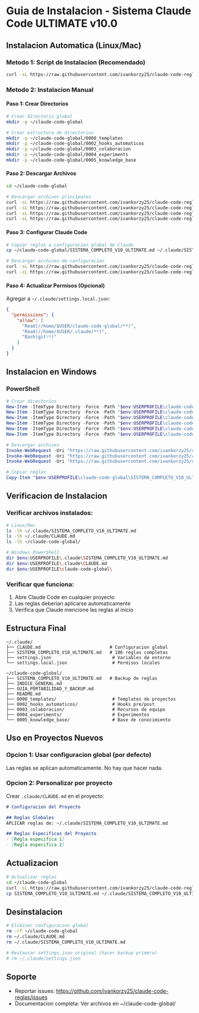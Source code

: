 # Guia de Instalacion - Sistema Claude Code ULTIMATE v10.0

## Instalacion Automatica (Linux/Mac)

### Metodo 1: Script de Instalacion (Recomendado)

```bash
curl -sL https://raw.githubusercontent.com/ivankorzy25/claude-code-reglas/main/install.sh | bash
```

### Metodo 2: Instalacion Manual

#### Paso 1: Crear Directorios

```bash
# Crear directorio global
mkdir -p ~/claude-code-global

# Crear estructura de directorios
mkdir -p ~/claude-code-global/0000_templates
mkdir -p ~/claude-code-global/0002_hooks_automaticos
mkdir -p ~/claude-code-global/0003_colaboracion
mkdir -p ~/claude-code-global/0004_experiments
mkdir -p ~/claude-code-global/0005_knowledge_base
```

#### Paso 2: Descargar Archivos

```bash
cd ~/claude-code-global

# Descargar archivos principales
curl -sL https://raw.githubusercontent.com/ivankorzy25/claude-code-reglas/main/SISTEMA_COMPLETO_V10_ULTIMATE.md -o SISTEMA_COMPLETO_V10_ULTIMATE.md
curl -sL https://raw.githubusercontent.com/ivankorzy25/claude-code-reglas/main/INDICE_GENERAL.md -o INDICE_GENERAL.md
curl -sL https://raw.githubusercontent.com/ivankorzy25/claude-code-reglas/main/GUIA_PORTABILIDAD_Y_BACKUP.md -o GUIA_PORTABILIDAD_Y_BACKUP.md
curl -sL https://raw.githubusercontent.com/ivankorzy25/claude-code-reglas/main/README.md -o README.md
```

#### Paso 3: Configurar Claude Code

```bash
# Copiar reglas a configuracion global de Claude
cp ~/claude-code-global/SISTEMA_COMPLETO_V10_ULTIMATE.md ~/.claude/SISTEMA_COMPLETO_V10_ULTIMATE.md

# Descargar archivos de configuracion
curl -sL https://raw.githubusercontent.com/ivankorzy25/claude-code-reglas/main/config/CLAUDE.md -o ~/.claude/CLAUDE.md
curl -sL https://raw.githubusercontent.com/ivankorzy25/claude-code-reglas/main/config/settings.json -o ~/.claude/settings.json
```

#### Paso 4: Actualizar Permisos (Opcional)

Agregar a `~/.claude/settings.local.json`:

```json
{
  "permissions": {
    "allow": [
      "Read(//home/$USER/claude-code-global/**)",
      "Read(//home/$USER/.claude/**)",
      "Bash(git:*)"
    ]
  }
}
```

## Instalacion en Windows

### PowerShell

```powershell
# Crear directorios
New-Item -ItemType Directory -Force -Path "$env:USERPROFILE\claude-code-global"
New-Item -ItemType Directory -Force -Path "$env:USERPROFILE\claude-code-global\0000_templates"
New-Item -ItemType Directory -Force -Path "$env:USERPROFILE\claude-code-global\0002_hooks_automaticos"
New-Item -ItemType Directory -Force -Path "$env:USERPROFILE\claude-code-global\0003_colaboracion"
New-Item -ItemType Directory -Force -Path "$env:USERPROFILE\claude-code-global\0004_experiments"
New-Item -ItemType Directory -Force -Path "$env:USERPROFILE\claude-code-global\0005_knowledge_base"

# Descargar archivos
Invoke-WebRequest -Uri "https://raw.githubusercontent.com/ivankorzy25/claude-code-reglas/main/SISTEMA_COMPLETO_V10_ULTIMATE.md" -OutFile "$env:USERPROFILE\claude-code-global\SISTEMA_COMPLETO_V10_ULTIMATE.md"
Invoke-WebRequest -Uri "https://raw.githubusercontent.com/ivankorzy25/claude-code-reglas/main/config/CLAUDE.md" -OutFile "$env:USERPROFILE\.claude\CLAUDE.md"
Invoke-WebRequest -Uri "https://raw.githubusercontent.com/ivankorzy25/claude-code-reglas/main/config/settings.json" -OutFile "$env:USERPROFILE\.claude\settings.json"

# Copiar reglas
Copy-Item "$env:USERPROFILE\claude-code-global\SISTEMA_COMPLETO_V10_ULTIMATE.md" "$env:USERPROFILE\.claude\SISTEMA_COMPLETO_V10_ULTIMATE.md"
```

## Verificacion de Instalacion

### Verificar archivos instalados:

```bash
# Linux/Mac
ls -lh ~/.claude/SISTEMA_COMPLETO_V10_ULTIMATE.md
ls -lh ~/.claude/CLAUDE.md
ls -lh ~/claude-code-global/

# Windows PowerShell
dir $env:USERPROFILE\.claude\SISTEMA_COMPLETO_V10_ULTIMATE.md
dir $env:USERPROFILE\.claude\CLAUDE.md
dir $env:USERPROFILE\claude-code-global\
```

### Verificar que funciona:

1. Abre Claude Code en cualquier proyecto
2. Las reglas deberian aplicarse automaticamente
3. Verifica que Claude mencione las reglas al inicio

## Estructura Final

```
~/.claude/
├── CLAUDE.md                          # Configuracion global
├── SISTEMA_COMPLETO_V10_ULTIMATE.md   # 106 reglas completas
├── settings.json                       # Variables de entorno
└── settings.local.json                 # Permisos locales

~/claude-code-global/
├── SISTEMA_COMPLETO_V10_ULTIMATE.md   # Backup de reglas
├── INDICE_GENERAL.md
├── GUIA_PORTABILIDAD_Y_BACKUP.md
├── README.md
├── 0000_templates/                     # Templates de proyectos
├── 0002_hooks_automaticos/             # Hooks pre/post
├── 0003_colaboracion/                  # Recursos de equipo
├── 0004_experiments/                   # Experimentos
└── 0005_knowledge_base/                # Base de conocimiento
```

## Uso en Proyectos Nuevos

### Opcion 1: Usar configuracion global (por defecto)
Las reglas se aplican automaticamente. No hay que hacer nada.

### Opcion 2: Personalizar por proyecto
Crear `.claude/CLAUDE.md` en el proyecto:

```markdown
# Configuracion del Proyecto

## Reglas Globales
APLICAR reglas de: ~/.claude/SISTEMA_COMPLETO_V10_ULTIMATE.md

## Reglas Especificas del Proyecto
- [Regla especifica 1]
- [Regla especifica 2]
```

## Actualizacion

```bash
# Actualizar reglas
cd ~/claude-code-global
curl -sL https://raw.githubusercontent.com/ivankorzy25/claude-code-reglas/main/SISTEMA_COMPLETO_V10_ULTIMATE.md -o SISTEMA_COMPLETO_V10_ULTIMATE.md
cp SISTEMA_COMPLETO_V10_ULTIMATE.md ~/.claude/SISTEMA_COMPLETO_V10_ULTIMATE.md
```

## Desinstalacion

```bash
# Eliminar configuracion global
rm -rf ~/claude-code-global
rm ~/.claude/CLAUDE.md
rm ~/.claude/SISTEMA_COMPLETO_V10_ULTIMATE.md

# Restaurar settings.json original (hacer backup primero)
# rm ~/.claude/settings.json
```

## Soporte

- Reportar issues: https://github.com/ivankorzy25/claude-code-reglas/issues
- Documentacion completa: Ver archivos en ~/claude-code-global/
